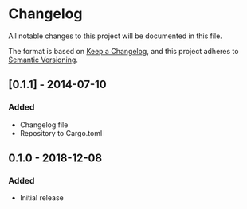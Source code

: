 # Changelog
All notable changes to this project will be documented in this file.

The format is based on [Keep a Changelog](https://keepachangelog.com/en/1.0.0/),
and this project adheres to [Semantic Versioning](https://semver.org/spec/v2.0.0.html).

## [0.1.1] - 2014-07-10
### Added
- Changelog file
- Repository to Cargo.toml

## 0.1.0 - 2018-12-08
### Added
- Initial release
